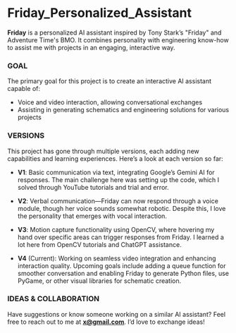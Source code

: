 # Friday_Personalized_Assistant

**Friday** is a personalized AI assistant inspired by Tony Stark’s "Friday" and Adventure Time's BMO. It combines personality with engineering know-how to assist me with projects in an engaging, interactive way.

### **GOAL**
The primary goal for this project is to create an interactive AI assistant capable of:
- Voice and video interaction, allowing conversational exchanges
- Assisting in generating schematics and engineering solutions for various projects

### **VERSIONS**
This project has gone through multiple versions, each adding new capabilities and learning experiences. Here’s a look at each version so far:

- **V1**: Basic communication via text, integrating Google’s Gemini AI for responses. The main challenge here was setting up the code, which I solved through YouTube tutorials and trial and error.

- **V2**: Verbal communication—Friday can now respond through a voice module, though her voice sounds somewhat robotic. Despite this, I love the personality that emerges with vocal interaction.

- **V3**: Motion capture functionality using OpenCV, where hovering my hand over specific areas can trigger responses from Friday. I learned a lot here from OpenCV tutorials and ChatGPT assistance.

- **V4** (Current): Working on seamless video integration and enhancing interaction quality. Upcoming goals include adding a queue function for smoother conversation and enabling Friday to generate Python files, use PyGame, or other visual libraries for schematic creation.

### **IDEAS & COLLABORATION**
Have suggestions or know someone working on a similar AI assistant? Feel free to reach out to me at **x@gmail.com**. I’d love to exchange ideas!
